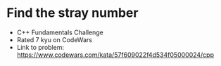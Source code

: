 # Find the stray number

* C++ Fundamentals Challenge
* Rated 7 kyu on CodeWars
* Link to problem: https://www.codewars.com/kata/57f609022f4d534f05000024/cpp